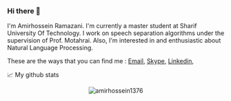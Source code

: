 ### Hi there 👋

I'm Amirhossein Ramazani. I'm currently a master student at Sharif University Of Technology. I work on speech separation algorithms under the supervision of Prof. Motahrai. Also, I'm interested in and enthusiastic about Natural Language Processing.

These are the ways that you can find me : [Email](mailto:ramazani.amirhossein@gmail.com), [Skype](live:ramazani.amirhossein), [Linkedin](https://www.linkedin.com/in/amirhossein-ramazani/),

📈 My github stats

<p align="center"> <img src="https://github-readme-stats.vercel.app/api?username=amirhossein1376&show_icons=true&theme=gotham" alt="amirhossein1376" />